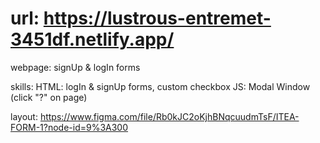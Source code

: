 # url: https://lustrous-entremet-3451df.netlify.app/

webpage: signUp & logIn forms

skills:
HTML: logIn & signUp forms, custom checkbox
JS: Modal Window (click "?" on page)

layout: https://www.figma.com/file/Rb0kJC2oKjhBNqcuudmTsF/ITEA-FORM-1?node-id=9%3A300
